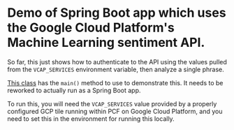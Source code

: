 # Demo of Spring Boot app which uses the Google Cloud Platform's Machine Learning sentiment API.

So far, this just shows how to authenticate to the API using the values pulled from the
`VCAP_SERVICES` environment variable, then analyze a single phrase.

[This class](./src/main/java/io/pivotal/CredentialManager.java) has the `main()` method to use
to demonstrate this.  It needs to be reworked to actually run as a Spring Boot app.

To run this, you will need the `VCAP_SERVICES` value provided by a properly configured GCP
tile running within PCF on Google Cloud Platform, and you need to set this in the environment
for running this locally.


